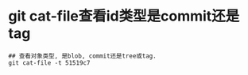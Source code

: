 # git cat-file查看id类型是commit还是tag

```
## 查看对象类型, 是blob, commit还是tree或tag.
git cat-file -t 51519c7
```

